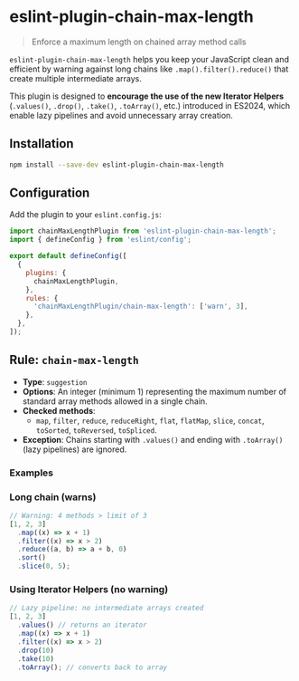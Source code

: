 # eslint-plugin-chain-max-length

> Enforce a maximum length on chained array method calls

`eslint-plugin-chain-max-length` helps you keep your JavaScript clean and efficient by warning against long chains like `.map().filter().reduce()` that create multiple intermediate arrays.

This plugin is designed to **encourage the use of the new Iterator Helpers** (`.values()`, `.drop()`, `.take()`, `.toArray()`, etc.) introduced in ES2024, which enable lazy pipelines and avoid unnecessary array creation.

## Installation

```bash
npm install --save-dev eslint-plugin-chain-max-length
```

## Configuration

Add the plugin to your `eslint.config.js`:

```js
import chainMaxLengthPlugin from 'eslint-plugin-chain-max-length';
import { defineConfig } from 'eslint/config';

export default defineConfig([
  {
    plugins: {
      chainMaxLengthPlugin,
    },
    rules: {
      'chainMaxLengthPlugin/chain-max-length': ['warn', 3],
    },
  },
]);
```

## Rule: `chain-max-length`

- **Type**: `suggestion`
- **Options**: An integer (minimum 1) representing the maximum number of standard array methods allowed in a single chain.
- **Checked methods**:
  - `map`, `filter`, `reduce`, `reduceRight`, `flat`, `flatMap`, `slice`, `concat`, `toSorted`, `toReversed`, `toSpliced`.
- **Exception**: Chains starting with `.values()` and ending with `.toArray()` (lazy pipelines) are ignored.

### Examples

### Long chain (warns)

```js
// Warning: 4 methods > limit of 3
[1, 2, 3]
  .map((x) => x + 1)
  .filter((x) => x > 2)
  .reduce((a, b) => a + b, 0)
  .sort()
  .slice(0, 5);
```

### Using Iterator Helpers (no warning)

```js
// Lazy pipeline: no intermediate arrays created
[1, 2, 3]
  .values() // returns an iterator
  .map((x) => x + 1)
  .filter((x) => x > 2)
  .drop(10)
  .take(10)
  .toArray(); // converts back to array
```
